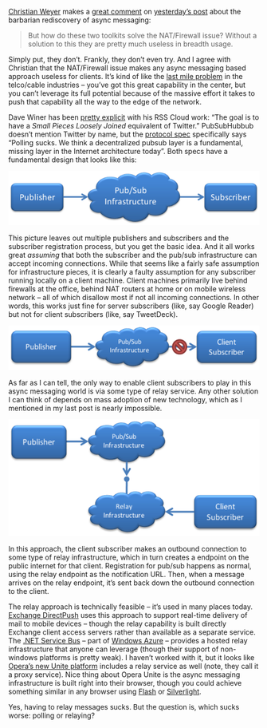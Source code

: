 [Christian Weyer](http://blogs.thinktecture.com/cweyer) makes a [great
comment](http://devhawk.net/CommentView,guid,ebed9385-833f-4ef9-8a32-931162f742a1.aspx#commentstart)
on [yesterday’s
post](http://devhawk.net/2009/08/26/async-messaging-and-the-barbarian-hordes/)
about the barbarian rediscovery of async messaging:

> But how do these two toolkits solve the NAT/Firewall issue? Without a
> solution to this they are pretty much useless in breadth usage.

Simply put, they don’t. Frankly, they don’t even try. And I agree with
Christian that the NAT/Firewall issue makes any async messaging based
approach useless for clients. It’s kind of like the [last mile
problem](http://en.wikipedia.org/wiki/Last_mile) in the telco/cable
industries – you’ve got this great capability in the center, but you
can’t leverage its full potential because of the massive effort it takes
to push that capability all the way to the edge of the network.

Dave Winer has been [pretty
explicit](http://www.scripting.com/stories/2009/07/17/thisIsNotAnEarthshakingAnn.html)
with his RSS Cloud work: “The goal is to have a *Small Pieces Loosely
Joined* equivalent of Twitter.” PubSubHubbub doesn’t mention Twitter by
name, but the [protocol
spec](http://pubsubhubbub.googlecode.com/svn/trunk/pubsubhubbub-core-0.1.html)
specifically says “Polling sucks. We think a decentralized pubsub layer
is a fundamental, missing layer in the Internet architecture today”.
Both specs have a fundamental design that looks like this:

![](https://raw.githubusercontent.com/devhawk/devhawk.github.io/master/images/blog/20090827-1108-the-last-mile-of-the-internet/image_3.png)

This picture leaves out multiple publishers and subscribers and the
subscriber registration process, but you get the basic idea. And it all
works great *assuming* that both the subscriber and the pub/sub
infrastructure can accept incoming connections. While that seems like a
fairly safe assumption for infrastructure pieces, it is clearly a faulty
assumption for any subscriber running locally on a client machine.
Client machines primarily live behind firewalls at the office, behind
NAT routers at home or on mobile wireless network – all of which
disallow most if not all incoming connections. In other words, this
works just fine for server subscribers (like, say Google Reader) but not
for client subscribers (like, say TweetDeck).

![](https://raw.githubusercontent.com/devhawk/devhawk.github.io/master/images/blog/20090827-1108-the-last-mile-of-the-internet/image_17.png)

As far as I can tell, the only way to enable client subscribers to play
in this async messaging world is via some type of relay service. Any
other solution I can think of depends on mass adoption of new
technology, which as I mentioned in my last post is nearly impossible.

![](https://raw.githubusercontent.com/devhawk/devhawk.github.io/master/images/blog/20090827-1108-the-last-mile-of-the-internet/image_20.png)

In this approach, the client subscriber makes an outbound connection to
some type of relay infrastructure, which in turn creates a endpoint on
the public internet for that client. Registration for pub/sub happens as
normal, using the relay endpoint as the notification URL. Then, when a
message arrives on the relay endpoint, it’s sent back down the outbound
connection to the client.

The relay approach is technically feasible – it’s used in many places
today. [Exchange
DirectPush](http://technet.microsoft.com/en-us/library/aa997252.aspx)
uses this approach to support real-time delivery of mail to mobile
devices – though the relay capability is built directly Exchange client
access servers rather than available as a separate service. The [.NET
Service Bus](http://www.microsoft.com/azure/servicebus.mspx) – part of
[Windows Azure](http://www.microsoft.com/azure) – provides a hosted
relay infrastructure that anyone can leverage (though their support of
non-windows platforms is pretty weak). I haven’t worked with it, but it
looks like [Opera’s new Unite
platform](http://dev.opera.com/articles/view/opera-unite-developer-primer/)
includes a relay service as well (note, they call it a proxy service).
Nice thing about Opera Unite is the async messaging infrastructure is
built right into their browser, though you could achieve something
similar in any browser using
[Flash](http://livedocs.adobe.com/flash/9.0/ActionScriptLangRefV3/flash/net/Socket.html)
or
[Silverlight](http://msdn.microsoft.com/en-us/library/cc296248(VS.95).aspx).

Yes, having to relay messages sucks. But the question is, which sucks
worse: polling or relaying?
